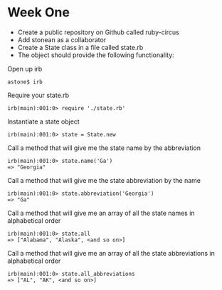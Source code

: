 # Week One

* Create a public repository on Github called ruby-circus
* Add stonean as a collaborator
* Create a State class in a file called state.rb
* The object should provide the following functionality:

Open up irb

    astone$ irb

Require your state.rb

    irb(main):001:0> require './state.rb'

Instantiate a state object

    irb(main):001:0> state = State.new

Call a method that will give me the state name by the abbreviation

    irb(main):001:0> state.name('Ga')
    => "Georgia"

Call a method that will give me the state abbreviation by the name

    irb(main):001:0> state.abbreviation('Georgia')
    => "Ga"

Call a method that will give me an array of all the state names in alphabetical order

    irb(main):001:0> state.all
    => ["Alabama", "Alaska", <and so on>]

Call a method that will give me an array of all the state abbreviations in alphabetical order

    irb(main):001:0> state.all_abbreviations
    => ["AL", "AK", <and so on>]

